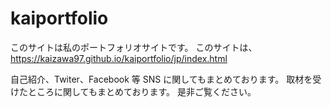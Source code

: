 # kaiportfolio

このサイトは私のポートフォリオサイトです。
このサイトは、https://kaizawa97.github.io/kaiportfolio/jp/index.html

自己紹介、Twiter、Facebook 等 SNS に関してもまとめております。
取材を受けたところに関してもまとめております。
是非ご覧ください。
